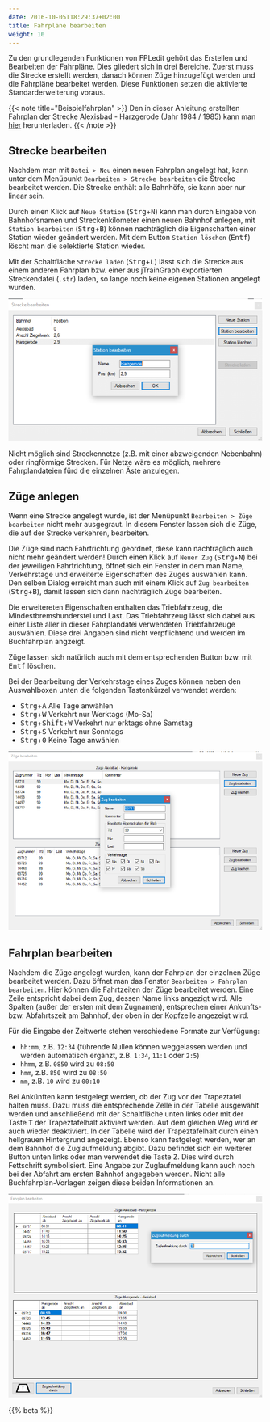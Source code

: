 ```yaml
---
date: 2016-10-05T18:29:37+02:00
title: Fahrpläne bearbeiten
weight: 10
---
```


Zu den grundlegenden Funktionen von FPLedit gehört das Erstellen und Bearbeiten der Fahrpläne. Dies gliedert sich in drei Bereiche. Zuerst muss die Strecke erstellt werden, danach können Züge hinzugefügt werden und die Fahrpläne bearbeitet werden. Diese Funktionen setzen die aktivierte Standarderweiterung voraus.

{{< note title="Beispielfahrplan" >}}
Den in dieser Anleitung erstellten Fahrplan der Strecke Alexisbad - Harzgerode (Jahr 1984 / 1985) kann man [hier](/files/selketalbahn_84-85.fpl) herunterladen.
{{< /note >}}

## Strecke bearbeiten

Nachdem man mit `Datei > Neu` einen neuen Fahrplan angelegt hat, kann unter dem Menüpunkt `Bearbeiten > Strecke bearbeiten` die Strecke bearbeitet werden. Die Strecke enthält alle Bahnhöfe, sie kann aber nur linear sein.

Durch einen Klick auf `Neue Station` (<kbd>Strg</kbd>+<kbd>N</kbd>) kann man durch Eingabe von Bahnhofsnamen und Streckenkilometer einen neuen Bahnhof anlegen, mit `Station bearbeiten` (<kbd>Strg</kbd>+<kbd>B</kbd>) können nachträglich die Eigenschaften einer Station wieder geändert werden. Mit dem Button `Station löschen` (<kbd>Entf</kbd>) löscht man die selektierte Station wieder.

Mit der Schaltfläche `Strecke laden` (<kbd>Strg</kbd>+<kbd>L</kbd>) lässt sich die Strecke aus einem anderen Fahrplan bzw. einer aus jTrainGraph exportierten Streckendatei (`.str`) laden, so lange noch keine eigenen Stationen angelegt wurden.

![Streckenfenster](streckenfenster.png)

Nicht möglich sind Streckennetze (z.B. mit einer abzweigenden Nebenbahn) oder ringförmige Strecken. Für Netze wäre es möglich, mehrere Fahrplandateien fürd die einzelnen Äste anzulegen.

## Züge anlegen

Wenn eine Strecke angelegt wurde, ist der Menüpunkt `Bearbeiten > Züge bearbeiten` nicht mehr ausgegraut. In diesem Fenster lassen sich die Züge, die auf der Strecke verkehren, bearbeiten.

Die Züge sind nach Fahrtrichtung geordnet, diese kann nachträglich auch nicht mehr geändert werden! Durch einen Klick auf `Neuer Zug` (<kbd>Strg</kbd>+<kbd>N</kbd>) bei der jeweiligen Fahrtrichtung, öffnet sich ein Fenster in dem man Name, Verkehrstage und erweiterte Eigenschaften des Zuges auswählen kann. Den selben Dialog erreicht man auch mit einem Klick auf `Zug bearbeiten` (<kbd>Strg</kbd>+<kbd>B</kbd>), damit lassen sich dann nachträglich Züge bearbeiten.

Die erweitereten Eigenschaften enthalten das Triebfahrzeug, die Mindestbremshunderstel und Last. Das Triebfahrzeug lässt sich dabei aus einer Liste aller in dieser Fahrplandatei verwendeten Triebfahrzeuge auswählen. Diese drei Angaben sind nicht verpflichtend und werden im Buchfahrplan angzeigt.

Züge lassen sich natürlich auch mit dem entsprechenden Button bzw. mit <kbd>Entf</kbd> löschen.

Bei der Bearbeitung der Verkehrstage eines Zuges können neben den Auswahlboxen unten die folgenden Tastenkürzel verwendet werden:

* <kbd>Strg</kbd>+<kbd>A</kbd> Alle Tage anwählen
* <kbd>Strg</kbd>+<kbd>W</kbd> Verkehrt nur Werktags (Mo-Sa)
* <kbd>Strg</kbd>+<kbd>Shift</kbd>+<kbd>W</kbd> Verkehrt nur erktags ohne Samstag
* <kbd>Strg</kbd>+<kbd>S</kbd> Verkehrt nur Sonntags
* <kbd>Strg</kbd>+<kbd>0</kbd> Keine Tage anwählen

![Zugfenster](zugfenster.png)

## Fahrplan bearbeiten

Nachdem die Züge angelegt wurden, kann der Fahrplan der einzelnen Züge bearbeitet werden. Dazu öffnet man das Fenster `Bearbeiten > Fahrplan bearbeiten`. Hier können die Fahrtzeiten der Züge bearbeitet werden. Eine Zeile entspricht dabei dem Zug, dessen Name links angezigt wird. Alle Spalten (außer der ersten mit dem Zugnamen), entsprechen einer Ankunfts- bzw. Abfahrtszeit am Bahnhof, der oben in der Kopfzeile angezeigt wird.

Für die Eingabe der Zeitwerte stehen verschiedene Formate zur Verfügung:

* `hh:mm`, z.B. `12:34` (führende Nullen können weggelassen werden und werden automatisch ergänzt, z.B. `1:34`, `11:1` oder `2:5`)
* `hhmm`, z.B. `0850` wird zu `08:50`
* `hmm`, z.B. `850` wird zu `08:50`
* `mm`, z.B. `10` wird zu `00:10`

Bei Ankünften kann festgelegt werden, ob der Zug vor der Trapeztafel halten muss. Dazu muss die entsprechende Zelle in der Tabelle ausgewählt werden und anschließend mit der Schaltfläche unten links oder mit der Taste <kbd>T</kbd> der Trapeztafelhalt aktiviert werden. Auf dem gleichen Weg wird er auch wieder deaktiviert. In der Tabelle wird der Trapeztafelhalt durch einen hellgrauen Hintergrund angezeigt. Ebenso kann festgelegt werden, wer an dem Bahnhof die Zuglaufmeldung abgibt. Dazu befindet sich ein weiterer Button unten links oder man verwendet die Taste <kbd>Z</kbd>. Dies wird durch Fettschrift symbolisiert. Eine Angabe zur Zuglaufmeldung kann auch noch bei der Abfahrt am ersten Bahnhof angegeben werden. Nicht alle Buchfahrplan-Vorlagen zeigen diese beiden Informationen an.

![Fahrplan bearbeiten](fahrplanfenster.png)

{{% beta %}}
